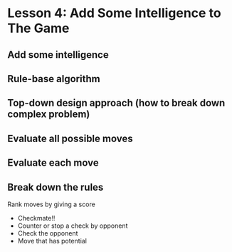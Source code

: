 # Lesson 4: Add Some Intelligence to The Game


## Add some intelligence

## Rule-base algorithm

## Top-down design approach (how to break down complex problem)

## Evaluate all possible moves

## Evaluate each move

## Break down the rules
Rank moves by giving a score
- Checkmate!!
- Counter or stop a check by opponent
- Check the opponent
- Move that has potential




